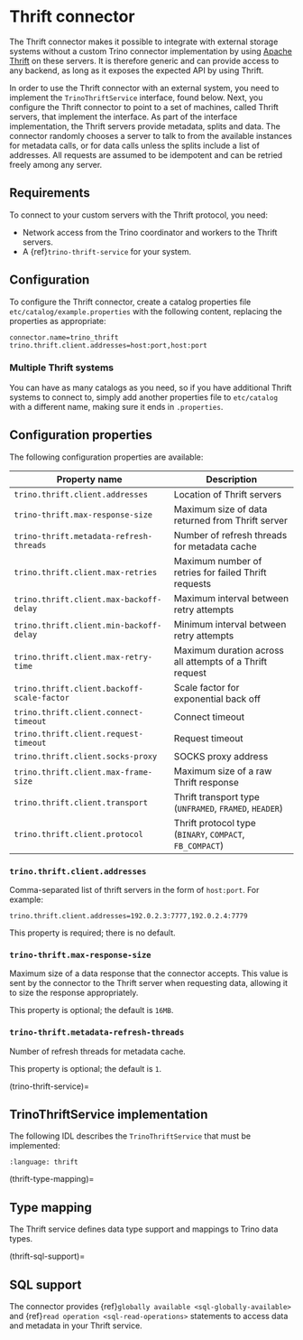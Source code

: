 # Thrift connector

The Thrift connector makes it possible to integrate with external storage systems
without a custom Trino connector implementation by using
[Apache Thrift](https://thrift.apache.org/) on these servers. It is therefore
generic and can provide access to any backend, as long as it exposes the expected
API by using Thrift.

In order to use the Thrift connector with an external system, you need to implement
the `TrinoThriftService` interface, found below. Next, you configure the Thrift connector
to point to a set of machines, called Thrift servers, that implement the interface.
As part of the interface implementation, the Thrift servers provide metadata,
splits and data. The connector randomly chooses a server to talk to from the available
instances for metadata calls, or for data calls unless the splits include a list of addresses.
All requests are assumed to be idempotent and can be retried freely among any server.

## Requirements

To connect to your custom servers with the Thrift protocol, you need:

- Network access from the Trino coordinator and workers to the Thrift servers.
- A {ref}`trino-thrift-service` for your system.

## Configuration

To configure the Thrift connector, create a catalog properties file
`etc/catalog/example.properties` with the following content, replacing the
properties as appropriate:

```text
connector.name=trino_thrift
trino.thrift.client.addresses=host:port,host:port
```

### Multiple Thrift systems

You can have as many catalogs as you need, so if you have additional
Thrift systems to connect to, simply add another properties file to `etc/catalog`
with a different name, making sure it ends in `.properties`.

## Configuration properties

The following configuration properties are available:

| Property name                              | Description                                              |
| ------------------------------------------ | -------------------------------------------------------- |
| `trino.thrift.client.addresses`            | Location of Thrift servers                               |
| `trino-thrift.max-response-size`           | Maximum size of data returned from Thrift server         |
| `trino-thrift.metadata-refresh-threads`    | Number of refresh threads for metadata cache             |
| `trino.thrift.client.max-retries`          | Maximum number of retries for failed Thrift requests     |
| `trino.thrift.client.max-backoff-delay`    | Maximum interval between retry attempts                  |
| `trino.thrift.client.min-backoff-delay`    | Minimum interval between retry attempts                  |
| `trino.thrift.client.max-retry-time`       | Maximum duration across all attempts of a Thrift request |
| `trino.thrift.client.backoff-scale-factor` | Scale factor for exponential back off                    |
| `trino.thrift.client.connect-timeout`      | Connect timeout                                          |
| `trino.thrift.client.request-timeout`      | Request timeout                                          |
| `trino.thrift.client.socks-proxy`          | SOCKS proxy address                                      |
| `trino.thrift.client.max-frame-size`       | Maximum size of a raw Thrift response                    |
| `trino.thrift.client.transport`            | Thrift transport type (`UNFRAMED`, `FRAMED`, `HEADER`)   |
| `trino.thrift.client.protocol`             | Thrift protocol type (`BINARY`, `COMPACT`, `FB_COMPACT`) |

### `trino.thrift.client.addresses`

Comma-separated list of thrift servers in the form of `host:port`. For example:

```text
trino.thrift.client.addresses=192.0.2.3:7777,192.0.2.4:7779
```

This property is required; there is no default.

### `trino-thrift.max-response-size`

Maximum size of a data response that the connector accepts. This value is sent
by the connector to the Thrift server when requesting data, allowing it to size
the response appropriately.

This property is optional; the default is `16MB`.

### `trino-thrift.metadata-refresh-threads`

Number of refresh threads for metadata cache.

This property is optional; the default is `1`.

(trino-thrift-service)=

## TrinoThriftService implementation

The following IDL describes the `TrinoThriftService` that must be implemented:

```{literalinclude} /include/TrinoThriftService.thrift
:language: thrift
```

(thrift-type-mapping)=

## Type mapping

The Thrift service defines data type support and mappings to Trino data types.

(thrift-sql-support)=

## SQL support

The connector provides {ref}`globally available <sql-globally-available>` and
{ref}`read operation <sql-read-operations>` statements to access data and
metadata in your Thrift service.
